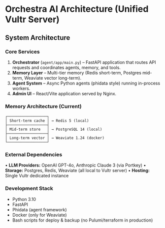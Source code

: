 # Orchestra AI Architecture (Unified Vultr Server)

## System Architecture

### Core Services
1. **Orchestrator** (`agent/app/main.py`) – FastAPI application that routes API requests and coordinates agents, memory, and tools.
2. **Memory Layer** – Multi-tier memory (Redis short-term, Postgres mid-term, Weaviate vector long-term).
3. **Agent System** – Async Python agents (phidata style) running in-process workers.
4. **Admin UI** – React/Vite application served by Nginx.

### Memory Architecture (Current)

```
┌──────────────────┐
│ Short-term cache │ → Redis 5 (local)
├──────────────────┤
│ Mid-term store   │ → PostgreSQL 14 (local)
├──────────────────┤
│ Long-term vector │ → Weaviate 1.24 (docker)
└──────────────────┘
```

### External Dependencies
• **LLM Providers:** OpenAI GPT-4o, Anthropic Claude 3 (via Portkey)
• **Storage:** Postgres, Redis, Weaviate (all local to Vultr server)
• **Hosting:** Single Vultr dedicated instance

### Development Stack
- Python 3.10
- FastAPI
- Phidata (agent framework)
- Docker (only for Weaviate)
- Bash scripts for deploy & backup (no Pulumi/terraform in production)
